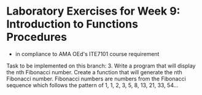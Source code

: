 # Laboratory Exercises for Week 9: Introduction to Functions Procedures
- in compliance to AMA OEd's ITE7101 course requirement

Task to be implemented on this branch:
3.	Write a program that will display the nth Fibonacci number. Create a function that will generate the nth Fibonacci number. Fibonacci numbers are numbers from the Fibonacci sequence which follows the pattern of 1, 1, 2, 3, 5, 8, 13, 21, 33, 54…
